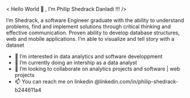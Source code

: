 < Hello World 👋 , I’m Philip Shedrack Danladi !!! />

I’m Shedrack, a software Engineer graduate with the ability to understand problems, find and implement solutions through critical thinking and effective communication. Proven ability to develop database structures, web and mobile applications. I’m able to visualize and tell story with a dataset
- 👀 I’m interested in data analytics and software developpment
- 🌱 I’m currently doing an intership as a data analyst 
- 💞️ I’m looking to collaborate on analytics projects and software | web projects
- 📫 You can reach me  on linkedin @linkedin.com/in/philip-shedrack-b244611a4

<!---
dansheddy25/dansheddy25 is a ✨ special ✨ repository because its `README.md` (this file) appears on your GitHub profile.
You can click the Preview link to take a look at your changes.
--->

